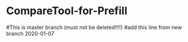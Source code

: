 # CompareTool-for-Prefill
#This is master branch (must not be deleted!!!!)
#add this line from new branch 2020-01-07
